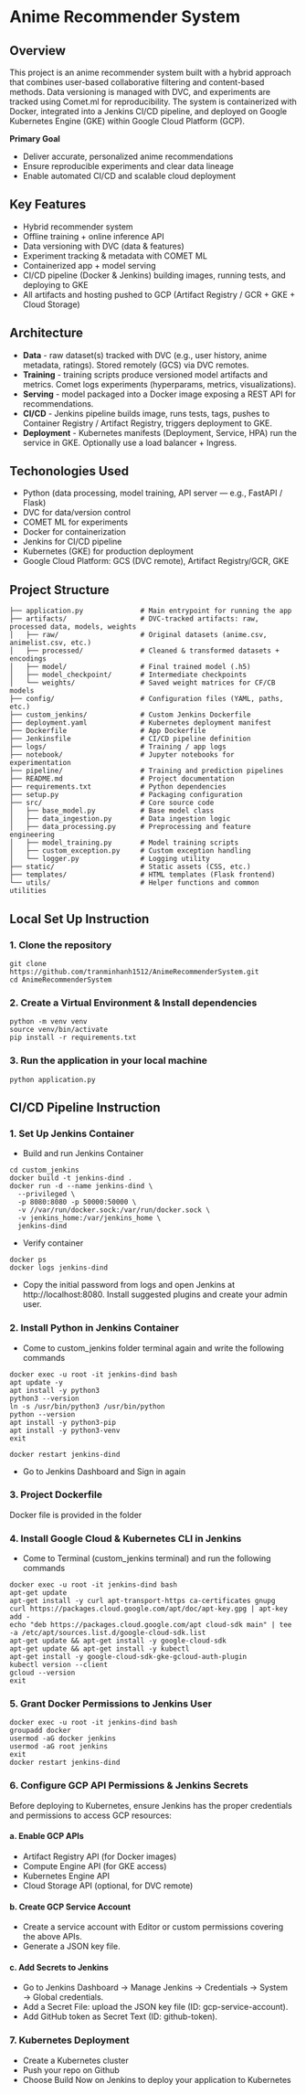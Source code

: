# Anime Recommender System

## Overview
This project is an anime recommender system built with a hybrid approach that combines user-based collaborative filtering and content-based methods. Data versioning is managed with DVC, and experiments are tracked using Comet.ml for reproducibility. The system is containerized with Docker, integrated into a Jenkins CI/CD pipeline, and deployed on Google Kubernetes Engine (GKE) within Google Cloud Platform (GCP).

**Primary Goal**
- Deliver accurate, personalized anime recommendations
- Ensure reproducible experiments and clear data lineage
- Enable automated CI/CD and scalable cloud deployment

## Key Features
- Hybrid recommender system
- Offline training + online inference API
- Data versioning with DVC (data & features)
- Experiment tracking & metadata with COMET ML
- Containerized app + model serving
- CI/CD pipeline (Docker & Jenkins) building images, running tests, and deploying to GKE
- All artifacts and hosting pushed to GCP (Artifact Registry / GCR + GKE + Cloud Storage)

## Architecture
- **Data** - raw dataset(s) tracked with DVC (e.g., user history, anime metadata, ratings). Stored remotely (GCS) via DVC remotes.
- **Training** - training scripts produce versioned model artifacts and metrics. Comet logs experiments (hyperparams, metrics, visualizations).
- **Serving** - model packaged into a Docker image exposing a REST API for recommendations.
- **CI/CD** - Jenkins pipeline builds image, runs tests, tags, pushes to Container Registry / Artifact Registry, triggers deployment to GKE.
- **Deployment** - Kubernetes manifests (Deployment, Service, HPA) run the service in GKE. Optionally use a load balancer + Ingress.

## Techonologies Used
- Python (data processing, model training, API server — e.g., FastAPI / Flask)
- DVC for data/version control
- COMET ML for experiments
- Docker for containerization
- Jenkins for CI/CD pipeline
- Kubernetes (GKE) for production deployment
- Google Cloud Platform: GCS (DVC remote), Artifact Registry/GCR, GKE

## Project Structure
```
├── application.py              # Main entrypoint for running the app
├── artifacts/                  # DVC-tracked artifacts: raw, processed data, models, weights
│   ├── raw/                    # Original datasets (anime.csv, animelist.csv, etc.)
│   ├── processed/              # Cleaned & transformed datasets + encodings
│   ├── model/                  # Final trained model (.h5)
│   ├── model_checkpoint/       # Intermediate checkpoints
│   └── weights/                # Saved weight matrices for CF/CB models
├── config/                     # Configuration files (YAML, paths, etc.)
├── custom_jenkins/             # Custom Jenkins Dockerfile
├── deployment.yaml             # Kubernetes deployment manifest
├── Dockerfile                  # App Dockerfile
├── Jenkinsfile                 # CI/CD pipeline definition
├── logs/                       # Training / app logs
├── notebook/                   # Jupyter notebooks for experimentation
├── pipeline/                   # Training and prediction pipelines
├── README.md                   # Project documentation
├── requirements.txt            # Python dependencies
├── setup.py                    # Packaging configuration
├── src/                        # Core source code
│   ├── base_model.py           # Base model class
│   ├── data_ingestion.py       # Data ingestion logic
│   ├── data_processing.py      # Preprocessing and feature engineering
│   ├── model_training.py       # Model training scripts
│   ├── custom_exception.py     # Custom exception handling
│   └── logger.py               # Logging utility
├── static/                     # Static assets (CSS, etc.)
├── templates/                  # HTML templates (Flask frontend)
└── utils/                      # Helper functions and common utilities
```
## Local Set Up Instruction
### 1. Clone the repository
```
git clone https://github.com/tranminhanh1512/AnimeRecommenderSystem.git
cd AnimeRecommenderSystem
```
### 2. Create a Virtual Environment & Install dependencies
```
python -m venv venv
source venv/bin/activate  
pip install -r requirements.txt
```
### 3. Run the application in your local machine
```
python application.py
```
## CI/CD Pipeline Instruction
### 1. Set Up Jenkins Container
- Build and run Jenkins Container
```
cd custom_jenkins
docker build -t jenkins-dind .
docker run -d --name jenkins-dind \
  --privileged \
  -p 8080:8080 -p 50000:50000 \
  -v //var/run/docker.sock:/var/run/docker.sock \
  -v jenkins_home:/var/jenkins_home \
  jenkins-dind
```
- Verify container
```
docker ps
docker logs jenkins-dind
```
- Copy the initial password from logs and open Jenkins at http://localhost:8080. Install suggested plugins and create your admin user.
### 2. Install Python in Jenkins Container
- Come to custom_jenkins folder terminal again and write the following commands

```
docker exec -u root -it jenkins-dind bash
apt update -y
apt install -y python3
python3 --version
ln -s /usr/bin/python3 /usr/bin/python
python --version
apt install -y python3-pip
apt install -y python3-venv
exit

docker restart jenkins-dind
```
- Go to Jenkins Dashboard and Sign in again
### 3. Project Dockerfile
Docker file is provided in the folder
### 4. Install Google Cloud & Kubernetes CLI in Jenkins
- Come to Terminal (custom_jenkins terminal) and run the following commands
```
docker exec -u root -it jenkins-dind bash
apt-get update
apt-get install -y curl apt-transport-https ca-certificates gnupg
curl https://packages.cloud.google.com/apt/doc/apt-key.gpg | apt-key add -
echo "deb https://packages.cloud.google.com/apt cloud-sdk main" | tee -a /etc/apt/sources.list.d/google-cloud-sdk.list
apt-get update && apt-get install -y google-cloud-sdk
apt-get update && apt-get install -y kubectl
apt-get install -y google-cloud-sdk-gke-gcloud-auth-plugin
kubectl version --client
gcloud --version
exit
```
### 5. Grant Docker Permissions to Jenkins User
```
docker exec -u root -it jenkins-dind bash
groupadd docker
usermod -aG docker jenkins
usermod -aG root jenkins
exit
docker restart jenkins-dind
```
### 6. Configure GCP API Permissions & Jenkins Secrets
Before deploying to Kubernetes, ensure Jenkins has the proper credentials and permissions to access GCP resources:
#### a. Enable GCP APIs
- Artifact Registry API (for Docker images)
- Compute Engine API (for GKE access)
- Kubernetes Engine API
- Cloud Storage API (optional, for DVC remote)
#### b. Create GCP Service Account
- Create a service account with Editor or custom permissions covering the above APIs.
- Generate a JSON key file.
#### c. Add Secrets to Jenkins
- Go to Jenkins Dashboard → Manage Jenkins → Credentials → System → Global credentials.
- Add a Secret File: upload the JSON key file (ID: gcp-service-account).
- Add GitHub token as Secret Text (ID: github-token).
### 7. Kubernetes Deployment
- Create a Kubernetes cluster
- Push your repo on Github 
- Choose Build Now on Jenkins to deploy your application to Kubernetes

